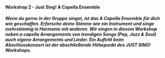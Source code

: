#### Workshop 2 - Just Sing! A Capella Ensemble
##### Wenn du gerne in der Gruppe singst, ist das A Capella Ensemble für dich wie geschaffen. Erforsche deine Stimme wie ein Instrument und singe mehrstimmig in Harmonie mit anderen. Wir singen in diesem Workshop neben a capella Arrangements von trendigen Songs (Pop, Jazz & Soul) auch eigene Arrangements und Lieder.  Ein Auftritt beim Abschlusskonzert ist der abschließende Höhepunkt des JUST SING! Workshops.
